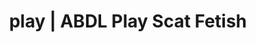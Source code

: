 ---
categories:
- Lingerie Art
- ABDL Play
- Digital Dominance
- Ethical Porn
- Sapphic Desires
image: /assets/images/1747714156401.jpg
layout: post
schema:
  description: Premium adult content featuring Scat Fetish, ABDL Play. High-quality
    images with provocative themes.
  keywords:
  - Real Couples
  - Alt Romance
  - ABDL Play
  - Scat Fetish
  - Fantasy Kink
  name: 1747714156401 | Scat Fetish ABDL Play
  type: VisualArtwork
seo:
  description: Featured content with high-quality Scat Fetish, ABDL Play. HD images
    available.
  keywords: Scat Fetish, ABDL Play
  og_image: /assets/images/1747714156401.jpg
  schema_type: VisualArtwork
tags:
- '#play'
- Scat Fetish
- ABDL Play
title: play | ABDL Play Scat Fetish
---